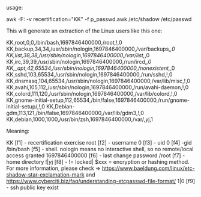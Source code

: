 usage: 

awk -F: -v recertification="KK" -f p_passwd.awk /etc/shadow /etc/passwd

This will generate an extraction of the Linux users like this one:

KK,root,0,0,/bin/bash,1697846400000,/root,!,0
KK,backup,34,34,/usr/sbin/nologin,1697846400000,/var/backups,*,0
KK,list,38,38,/usr/sbin/nologin,1697846400000,/var/list,*,0
KK,irc,39,39,/usr/sbin/nologin,1697846400000,/run/ircd,*,0
KK,_apt,42,65534,/usr/sbin/nologin,1697846400000,/nonexistent,*,0
KK,sshd,103,65534,/usr/sbin/nologin,1697846400000,/run/sshd,!,0
KK,dnsmasq,104,65534,/usr/sbin/nologin,1697846400000,/var/lib/misc,!,0
KK,avahi,105,112,/usr/sbin/nologin,1697846400000,/run/avahi-daemon,!,0
KK,colord,111,120,/usr/sbin/nologin,1697846400000,/var/lib/colord,!,0
KK,gnome-initial-setup,112,65534,/bin/false,1697846400000,/run/gnome-initial-setup/,!,0
KK,Debian-gdm,113,121,/bin/false,1697846400000,/var/lib/gdm3,!,0
KK,debian,1000,1000,/usr/bin/zsh,1697846400000,/var/,$y$j,1

Meaning:

KK [f1] - recertification exercise
root [f2] - username
0 [f3] - uid
0 [f4] -gid
/bin/bash [f5] - shell. nologin means no interactive shell, so no remote/local access granted
1697846400000 [f6] - last change password
/root [f7] - home directory
!|$y$j [f8] - != locked| $xxx = encryption or hashing method. For more information, please check => https://www.baeldung.com/linux/etc-shadow-star-exclamation-mark and https://www.cyberciti.biz/faq/understanding-etcpasswd-file-format/
1|0 [f9] - ssh public key exist 
